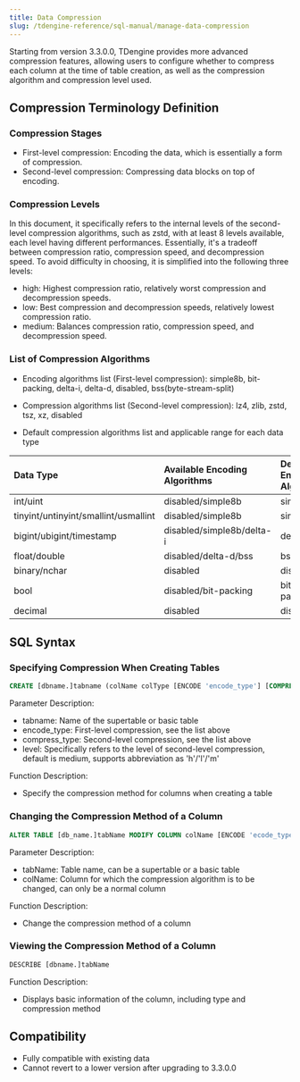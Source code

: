 ```yaml
---
title: Data Compression
slug: /tdengine-reference/sql-manual/manage-data-compression
---
```


Starting from version 3.3.0.0, TDengine provides more advanced compression features, allowing users to configure whether to compress each column at the time of table creation, as well as the compression algorithm and compression level used.

## Compression Terminology Definition

### Compression Stages

- First-level compression: Encoding the data, which is essentially a form of compression.
- Second-level compression: Compressing data blocks on top of encoding.

### Compression Levels

In this document, it specifically refers to the internal levels of the second-level compression algorithms, such as zstd, with at least 8 levels available, each level having different performances. Essentially, it's a tradeoff between compression ratio, compression speed, and decompression speed. To avoid difficulty in choosing, it is simplified into the following three levels:

- high: Highest compression ratio, relatively worst compression and decompression speeds.
- low: Best compression and decompression speeds, relatively lowest compression ratio.
- medium: Balances compression ratio, compression speed, and decompression speed.

### List of Compression Algorithms

- Encoding algorithms list (First-level compression): simple8b, bit-packing, delta-i, delta-d, disabled, bss(byte-stream-split) 

- Compression algorithms list (Second-level compression): lz4, zlib, zstd, tsz, xz, disabled

- Default compression algorithms list and applicable range for each data type

| Data Type                            | Available Encoding Algorithms | Default Encoding Algorithm | Available Compression Algorithms | Default Compression Algorithm | Default Compression Level |
| :----------------------------------- | :---------------------------- | :------------------------- | :------------------------------- | :---------------------------- | :------------------------ |
| int/uint                             | disabled/simple8b             | simple8b                   | lz4/zlib/zstd/xz                 | lz4                           | medium                    |
| tinyint/untinyint/smallint/usmallint | disabled/simple8b             | simple8b                   | lz4/zlib/zstd/xz                 | zlib                          | medium                    |
| bigint/ubigint/timestamp             | disabled/simple8b/delta-i     | delta-i                    | lz4/zlib/zstd/xz                 | lz4                           | medium                    |
| float/double                         | disabled/delta-d/bss          | bss                        | lz4/zlib/zstd/xz/tsz             | lz4                           | medium                    |
| binary/nchar                         | disabled                      | disabled                   | lz4/zlib/zstd/xz                 | zstd                          | medium                    |
| bool                                 | disabled/bit-packing          | bit-packing                | lz4/zlib/zstd/xz                 | zstd                          | medium                    |
| decimal                              | disabled                      | disabled                   | lz4/zlib/zstd/xz                 | zstd                          | medium                    |

## SQL Syntax

### Specifying Compression When Creating Tables

```sql
CREATE [dbname.]tabname (colName colType [ENCODE 'encode_type'] [COMPRESS 'compress_type' [LEVEL 'level'], [, other create_definition]...])
```

Parameter Description:

- tabname: Name of the supertable or basic table
- encode_type: First-level compression, see the list above
- compress_type: Second-level compression, see the list above
- level: Specifically refers to the level of second-level compression, default is medium, supports abbreviation as 'h'/'l'/'m'

Function Description:

- Specify the compression method for columns when creating a table

### Changing the Compression Method of a Column

```sql
ALTER TABLE [db_name.]tabName MODIFY COLUMN colName [ENCODE 'ecode_type'] [COMPRESS 'compress_type'] [LEVEL "high"]

```

Parameter Description:

- tabName: Table name, can be a supertable or a basic table
- colName: Column for which the compression algorithm is to be changed, can only be a normal column

Function Description:

- Change the compression method of a column

### Viewing the Compression Method of a Column

```sql
DESCRIBE [dbname.]tabName
```

Function Description:

- Displays basic information of the column, including type and compression method

## Compatibility

- Fully compatible with existing data
- Cannot revert to a lower version after upgrading to 3.3.0.0
